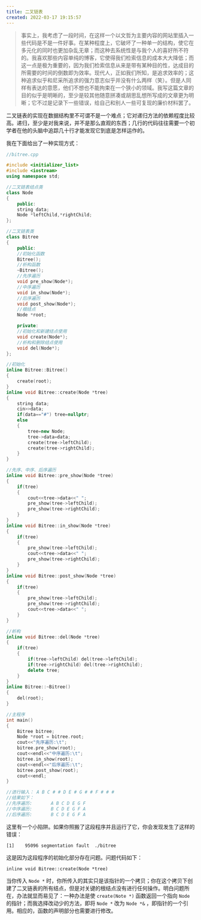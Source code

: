 ```yaml
---
title: 二叉链表
created: 2022-03-17 19:15:57
---
```

> 事实上，我考虑了一段时间，在这样一个以文哲为主要内容的网站里插入一些代码是不是一件好事。在某种程度上，它破坏了一种单一的结构，使它在多元化的同时也更加杂乱无章；而这种去系统性是与我个人的喜好所不符的。我喜欢那些内容单纯的博客，它使得我们检索信息的成本大大降低；而这一点是极为重要的，因为我们检索信息从来是带有某种目的性，达成目的所需要的时间的倒数即为效率。现代人，正如我们所知，是追求效率的；这种追求似乎和尼采所追求的强力意志似乎并没有什么两样（笑）。但是人同样有表达的意愿，他们不想也不能拘束在一个狭小的领域。我写这篇文章的目的似乎是明晰的，至少是较其他随意拼凑或胡思乱想所写成的文章更为明晰；它不过是记录下一些错误，给自己和别人一些可复现的廉价材料罢了。

二叉链表的实现在数据结构里不可谓不是一个难点；它对递归方法的依赖程度比较高。递归，至少是对我来说，并不是那么直观的东西；几行的代码往往需要一个初学者在他的头脑中追踪几十行才能发现它到底是怎样运作的。

我在下面给出了一种实现方式：
```cpp
//bitree.cpp

#include <initializer_list>
#include <iostream>
using namespace std;

//二叉链表结点类
class Node
{
    public:
    string data;
    Node *leftChild,*rightChild;
};

//二叉链表类
class Bitree
{
    public:
    //初始化函数
    Bitree();
    //析构函数
    ~Bitree();
    //先序遍历
    void pre_show(Node*);
    //中序遍历
    void in_show(Node*);
    //后序遍历
    void post_show(Node*);
    //根结点
    Node *root;

    private:
    //初始化和新建结点使用
    void create(Node*);
    //析构和删除结点使用
    void del(Node*);
};

//初始化
inline Bitree::Bitree()
{
    create(root);
}
inline void Bitree::create(Node *tree)
{
    string data;
    cin>>data;
    if(data=="#") tree=nullptr;
    else
    {
        tree=new Node;
        tree->data=data;
        create(tree->leftChild);
        create(tree->rightChild);
    }
}

//先序、中序、后序遍历
inline void Bitree::pre_show(Node *tree)
{
    if(tree)
    {
        cout<<tree->data<<" ";
        pre_show(tree->leftChild);
        pre_show(tree->rightChild);
    }
}
inline void Bitree::in_show(Node *tree)
{
    if(tree)
    {
        pre_show(tree->leftChild);
        cout<<tree->data<<" ";
        pre_show(tree->rightChild);
    }
}
inline void Bitree::post_show(Node *tree)
{
    if(tree)
    {
        pre_show(tree->leftChild);
        pre_show(tree->rightChild);
        cout<<tree->data<<" ";
    }
}

//析构
inline void Bitree::del(Node *tree)
{
    if(tree)
    {
        if(tree->leftChild) del(tree->leftChild);
        if(tree->rightChild) del(tree->rightChild);
        delete tree;
    }
}
inline Bitree::~Bitree()
{
    del(root);
}

//主程序
int main()
{
    Bitree bitree;
    Node *root = bitree.root;
    cout<<"先序遍历:\t";
    bitree.pre_show(root);
    cout<<endl<<"中序遍历:\t";    
    bitree.in_show(root);
    cout<<endl<<"后序遍历:\t";
    bitree.post_show(root);
    cout<<endl;
}

//进行输入： A B C # # D E # G # # F # # #
//结果如下： 
//先序遍历:       A B C D E G F 
//中序遍历:       B C D E G F A 
//后序遍历:       B C D E G F A
```
这里有一个小陷阱。如果你照搬了这段程序并且运行了它，你会发现发生了这样的错误：

`[1]    95096 segmentation fault  ./bitree`

这是因为这段程序的初始化部分存在问题。问题代码如下：

`inline void Bitree::create(Node *tree)`

当你传入 `Node *` 时，你所传入的其实只是该指针的一个拷贝；你在这个拷贝下创建了二叉链表的所有结点，但是对关键的根结点没有进行任何操作。明白问题所在，办法就显而易见了：一种办法是使 `create(Note *)` 函数返回一个指向 `Node` 的指针；而我选择改动少的方法，即将 `Node *` 改为 `Node *&` ，即指针的一个引用。相应的，函数的声明部分也需要进行修改。
